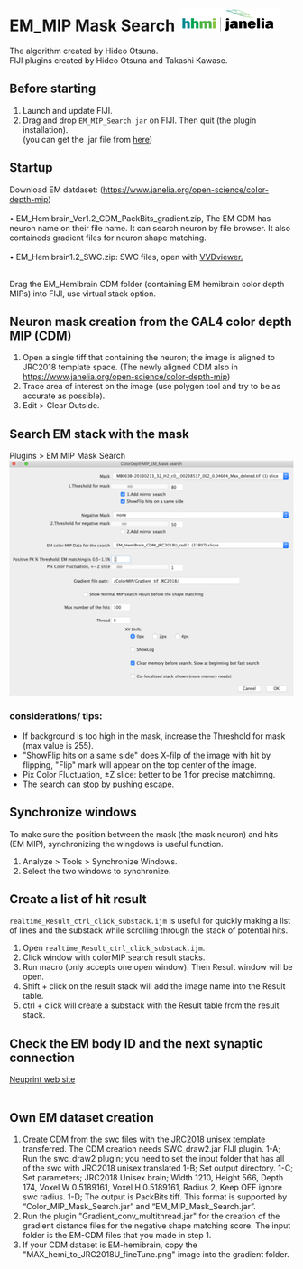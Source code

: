 # EM_MIP Mask Search [![LinkToJanelia](https://github.com/JaneliaSciComp/EM_MIP_search/blob/master/images/jrc_logo_180x40.png)](https://www.janelia.org)
The algorithm created by Hideo Otsuna.  
FIJI plugins created by Hideo Otsuna and Takashi Kawase.  

## Before starting
 1. Launch and update FIJI.
 2. Drag and drop `EM_MIP_Search.jar` on FIJI. Then quit (the plugin installation).  
	(you can get the .jar file from [here](https://github.com/JaneliaSciComp/EM_MIP_Search/blob/master/EM_MIP_Mask_Search.jar)) 

## Startup
Download EM datdaset: (https://www.janelia.org/open-science/color-depth-mip)<br/><br/>
  • EM_Hemibrain_Ver1.2_CDM_PackBits_gradient.zip, The EM CDM has neuron name on their file name. It can search neuron by file browser. It also containeds gradient files for neuron shape matching.<br/><br/>
  • EM_Hemibrain1.2_SWC.zip: SWC files, open with [VVDviewer.](https://github.com/takashi310/VVD_Viewer/releases)<br/><br/>

 

Drag the EM_Hemibrain CDM folder (containing EM hemibrain color depth MIPs) into FIJI, use virtual stack option. 

## Neuron mask creation from the GAL4 color depth MIP (CDM)
1. Open a single tiff that containing the neuron; the image is aligned to JRC2018 template space. (The newly aligned CDM also in https://www.janelia.org/open-science/color-depth-mip)
2. Trace area of interest on the image (use polygon tool and try to be as accurate as possible).
3. Edit > Clear Outside.

## Search EM stack with the mask
Plugins > EM MIP Mask Search    
![ScreenShot0](https://github.com/JaneliaSciComp/EM_MIP_search/blob/master/images/screen.png)
### considerations/ tips:
- If background is too high in the mask, increase the Threshold for mask (max value is 255).  
- "ShowFlip hits on a same side" does X-filp of the image with hit by flipping, "Flip" mark will appear on the top center of the image.
- Pix Color Fluctuation, ±Z slice: better to be 1 for precise matchimng.  
- The search can stop by pushing escape.  

## Synchronize windows
To make sure the position between the mask (the mask neuron) and hits (EM MIP), synchronizing the wingdows is useful function.
 1. Analyze > Tools > Synchronize Windows.  
 2. Select the two windows to synchronize.  
<!-- dummy -->


## Create a list of hit result
`realtime_Result_ctrl_click_substack.ijm` is useful for quickly making a list of lines and the substack while scrolling through the stack of potential hits. 
 1. Open `realtime_Result_ctrl_click_substack.ijm`.
 2. Click window with colorMIP search result stacks.
 3. Run macro (only accepts one open window). Then Result window will be open.
 4. Shift + click on the result stack will add the image name into the Result table.
 5. ctrl + click will create a substack with the Result table from the result stack.  

## Check the EM body ID and the next synaptic connection  
[Neuprint web site](https://neuprint.janelia.org/)<br/><br/>  

## Own EM dataset creation
1. Create CDM from the swc files with the JRC2018 unisex template transferred. The CDM creation needs SWC_draw2.jar FIJI plugin.
 1-A; Run the swc_draw2 plugin; you need to set the input folder that has all of the swc with JRC2018 unisex translated
 1-B; Set output directory.
 1-C; Set parameters; JRC2018 Unisex brain; Width 1210, Height 566, Depth 174, Voxel W 0.5189161, Voxel H 0.5189161, Radius 2, Keep OFF ignore swc radius.
 1-D; The output is PackBits tiff. This format is supported by “Color_MIP_Mask_Search.jar” and “EM_MIP_Mask_Search.jar”.
2. Run the plugin "Gradient_conv_multithread.jar" for the creation of the gradient distance files for the negative shape matching score. The input folder is the EM-CDM files that you made in step 1. 
3. If your CDM dataset is EM-hemibrain, copy the "MAX_hemi_to_JRC2018U_fineTune.png" image into the gradient folder.
